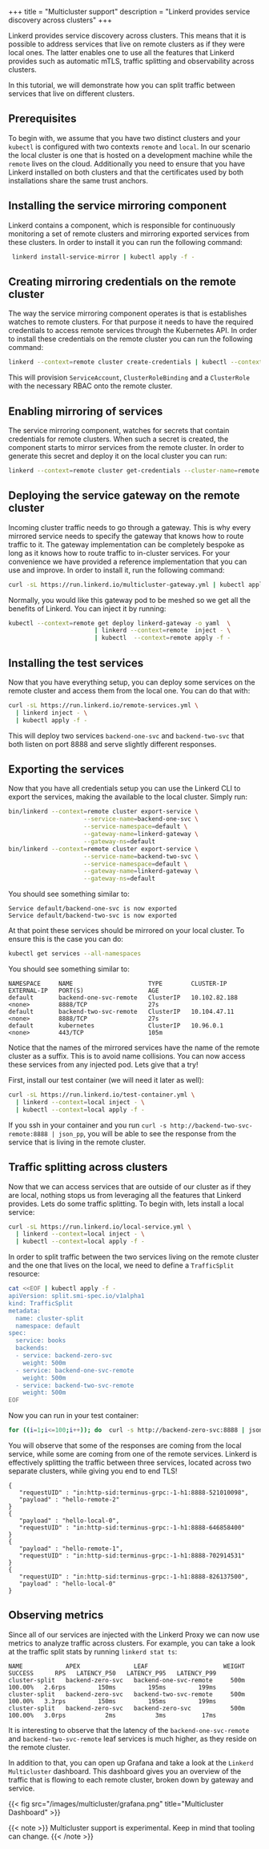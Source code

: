 +++
title = "Multicluster support"
description = "Linkerd provides service discovery across clusters"
+++


Linkerd provides service discovery across clusters. This means that it is
possible to address services that live on remote clusters as if they were
local ones. The latter enables one to use all the features that Linkerd
provides such as automatic mTLS, traffic splitting and observability across
clusters.

In this tutorial, we will demonstrate how you can split traffic between
services that live on different clusters.

## Prerequisites

To begin with, we assume that you have two distinct clusters and your `kubectl`
is configured with two contexts `remote` and `local`. In our scenario the local
cluster is one that is hosted on a development machine while the `remote` lives
on the cloud. Additionally you need to ensure that you have Linkerd installed on
both clusters and that the certificates used by both installations share the same
trust anchors.

## Installing the service mirroring component

Linkerd contains a component, which is responsible for continuously monitoring
a set of remote clusters and mirroring exported services from these clusters.
In order to install it you can run the following command:

```bash
 linkerd install-service-mirror | kubectl apply -f -
```

## Creating mirroring credentials on the remote cluster

The way the service mirroring component operates is that is establishes watches
to remote clusters. For that purpose it needs to have the required credentials
to access remote services through the Kubernetes API. In order to install these
credentials on the remote cluster you can run the following command:

```bash
linkerd --context=remote cluster create-credentials | kubectl --context=remote apply -f -
```

This will provision `ServiceAccount`, `ClusterRoleBinding` and a `ClusterRole`
with the necessary RBAC onto the remote cluster.

## Enabling mirroring of services

The service mirroring component, watches for secrets that contain credentials
for remote clusters. When such a secret is created, the component starts to
mirror services from the remote cluster. In order to generate this secret and
deploy it on the local cluster you can run:

```bash
linkerd --context=remote cluster get-credentials --cluster-name=remote | kubectl --context=local apply -f -
```

## Deploying the service gateway on the remote cluster

Incoming cluster traffic needs to go through a gateway. This is why every
mirrored service needs to specify the gateway that knows how to route traffic
to it. The gateway implementation can be completely bespoke as long as it knows
how to route traffic to in-cluster services. For your convenience we have
provided a reference implementation that you can use and improve. In order to
install it, run the following command:

```bash
curl -sL https://run.linkerd.io/multicluster-gateway.yml | kubectl apply -f -
```

Normally, you would like this gateway pod to be meshed so we get all the
benefits of Linkerd. You can inject it by running:

```bash
kubectl --context=remote get deploy linkerd-gateway -o yaml  \
                        | linkerd --context=remote  inject - \
                        | kubectl  --context=remote apply -f -
```

## Installing the test services

Now that you have everything setup, you can deploy some services on the remote
cluster and access them from the local one. You can do that with:

```bash
curl -sL https://run.linkerd.io/remote-services.yml \
  | linkerd inject - \
  | kubectl apply -f -
```

This will deploy two services `backend-one-svc` and `backend-two-svc` that
both listen on port 8888 and serve slightly different responses.

## Exporting the services

Now that you have all credentials setup you can use the Linkerd CLI to export
the services, making the available to the local cluster. Simply run:

```bash
bin/linkerd --context=remote cluster export-service \
                     --service-name=backend-one-svc \
                     --service-namespace=default \
                     --gateway-name=linkerd-gateway \
                     --gateway-ns=default
bin/linkerd --context=remote cluster export-service \
                     --service-name=backend-two-svc \
                     --service-namespace=default \
                     --gateway-name=linkerd-gateway \
                     --gateway-ns=default
```

You should see something similar to:

```text
Service default/backend-one-svc is now exported
Service default/backend-two-svc is now exported
```

At that point these services should be mirrored on your local cluster. To
ensure this is the case you can do:

```bash
kubectl get services --all-namespaces
```

You should see something similar to:

```text
NAMESPACE     NAME                     TYPE        CLUSTER-IP       EXTERNAL-IP   PORT(S)                  AGE
default       backend-one-svc-remote   ClusterIP   10.102.82.188    <none>        8888/TCP                 27s
default       backend-two-svc-remote   ClusterIP   10.104.47.11     <none>        8888/TCP                 27s
default       kubernetes               ClusterIP   10.96.0.1        <none>        443/TCP                  105m
```

Notice that the names of the mirrored services have the name of the remote
cluster as a suffix. This is to avoid name collisions. You can now access these
services from any injected pod. Lets give that a try!

First, install our test container (we will need it later as well):

```bash
curl -sL https://run.linkerd.io/test-container.yml \
  | linkerd --context=local inject - \
  | kubectl --context=local apply -f -
```

If you ssh in your container and you run
`curl -s http://backend-two-svc-remote:8888 | json_pp`, you will be able
to see the response from the service that is living in the remote cluster.

## Traffic splitting across clusters

Now that we can access services that are outside of our cluster as if they
are local, nothing stops us from leveraging all the features that Linkerd
provides. Lets do some traffic splitting. To begin with, lets install a local
service:

```bash
curl -sL https://run.linkerd.io/local-service.yml \
  | linkerd --context=local inject - \
  | kubectl --context=local apply -f -
```

In order to split traffic between the two services living on the remote cluster
and the one that lives on the local, we need to define a `TrafficSplit` resource:

```bash
cat <<EOF | kubectl apply -f -
apiVersion: split.smi-spec.io/v1alpha1
kind: TrafficSplit
metadata:
  name: cluster-split
  namespace: default
spec:
  service: books
  backends:
  - service: backend-zero-svc
    weight: 500m
  - service: backend-one-svc-remote
    weight: 500m
  - service: backend-two-svc-remote
    weight: 500m
EOF
```

Now you can run in your test container:

```bash
for ((i=1;i<=100;i++)); do  curl -s http://backend-zero-svc:8888 | json_pp ; done
```

You will observe that some of the responses are coming from the local service,
while some are coming from one of the remote services. Linkerd is effectively
splitting the traffic between three services, located across two separate
clusters, while giving you end to end TLS!

```text
{
   "requestUID" : "in:http-sid:terminus-grpc:-1-h1:8888-521010098",
   "payload" : "hello-remote-2"
}
{
   "payload" : "hello-local-0",
   "requestUID" : "in:http-sid:terminus-grpc:-1-h1:8888-646858400"
}
{
   "payload" : "hello-remote-1",
   "requestUID" : "in:http-sid:terminus-grpc:-1-h1:8888-702914531"
}
{
   "requestUID" : "in:http-sid:terminus-grpc:-1-h1:8888-826137500",
   "payload" : "hello-local-0"
}
```

## Observing metrics

Since all of our services are injected with the Linkerd Proxy we can now use
metrics to analyze traffic across clusters. For example, you can take a look
at the traffic split stats by running `linkerd stat ts`:

```text
NAME            APEX               LEAF                     WEIGHT   SUCCESS      RPS   LATENCY_P50   LATENCY_P95   LATENCY_P99
cluster-split   backend-zero-svc   backend-one-svc-remote     500m   100.00%   2.6rps         150ms         195ms         199ms
cluster-split   backend-zero-svc   backend-two-svc-remote     500m   100.00%   3.3rps         150ms         195ms         199ms
cluster-split   backend-zero-svc   backend-zero-svc           500m   100.00%   3.0rps           2ms           3ms          17ms
```

It is interesting to observe that the latency of the `backend-one-svc-remote`
and `backend-two-svc-remote` leaf services is much higher, as they reside on
the remote cluster.

In addition to that, you can open up Grafana and take a look at the
`Linkerd Multicluster` dashboard. This dashboard gives you an overview of
the traffic that is flowing to each remote cluster, broken down by gateway
and service.

{{< fig src="/images/multicluster/grafana.png" title="Multicluster Dashboard" >}}

{{< note >}}
Multicluster support is experimental. Keep in mind that tooling can change.
{{< /note >}}

